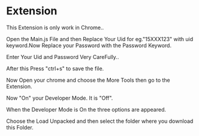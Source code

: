 # Extension

This Extension is only work in Chrome..

Open the Main.js File and then Replace Your Uid for eg."15XXX123" with uid keyword.Now Replace your Password with the Password Keyword.

Enter Your Uid and Password Very CareFully..

After this Press "ctrl+s" to save the file.

Now Open your chrome and choose the More Tools then go to the Extension.

Now "On" your Developer Mode. It is "Off".

When the Developer Mode is On the three options are appeared.

Choose the Load Unpacked and then select the folder where you download this Folder.




